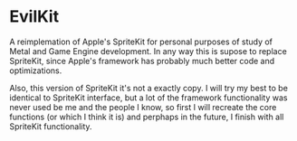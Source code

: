 # EvilKit

A reimplemation of Apple's SpriteKit for personal purposes of study of Metal and Game Engine development.
In any way this is supose to replace SpriteKit, since Apple's framework has probably much better code and optimizations.

Also, this version of SpriteKit it's not a exactly copy. I will try my best to be identical to SpriteKit interface, but a lot of the framework functionality was never used be me and the people I know, so first I will recreate the core functions (or which I think it is) and perphaps in the future, I finish with all SpriteKit functionality.
